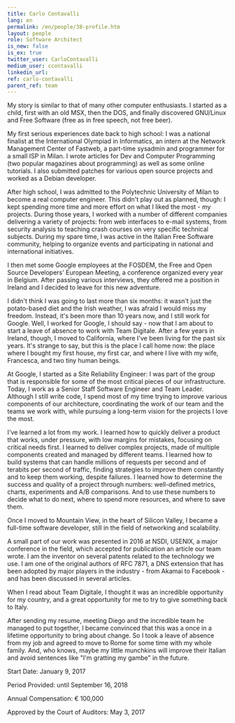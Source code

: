 ```yaml
---
title: Carlo Contavalli
lang: en
permalink: /en/people/38-profile.htm
layout: people
role: Software Architect
is_new: false
is_ex: true
twitter_user: CarloContavalli
medium_user: ccontavalli
linkedin_url:
ref: carlo-contavalli
parent_ref: team
---
```

My story is similar to that of many other computer enthusiasts. I started as a child, first with an old MSX, then the DOS, and finally discovered GNU/Linux and Free Software (free as in free speech, not free beer).

My first serious experiences date back to high school: I was a national finalist at the International Olympiad in Informatics, an intern at the Network Management Center of Fastweb, a part-time sysadmin and  programmer for a small ISP in Milan. I wrote articles for Dev and Computer Programming (two popular magazines about programming) as well as some online tutorials.  I also submitted patches for various open source projects and worked as a Debian developer.

After high school, I was admitted to the Polytechnic University of Milan to become a real computer engineer. This didn't play out as planned, though: I kept spending more time and more effort on what I liked the most - my projects. During those years, I worked with a number of different companies delivering a variety of projects: from web interfaces to e-mail systems, from security analysis to teaching crash courses on very specific technical subjects. During my spare time, I was active in the Italian Free Software community, helping to organize events and participating in national and international initiatives.

I then met some Google employees at the FOSDEM, the Free and Open Source Developers' European Meeting, a conference organized every year in Belgium. After passing various interviews, they offered me a position in Ireland and I decided to leave for this new adventure.

I didn't think I was going to last more than six months: it wasn't just the potato-based diet and the Irish weather, I was afraid I would miss my freedom. Instead, it's been more than 10 years now, and I still work for Google. Well, I worked for Google, I should say - now that I am about to start a leave of absence to work with Team Digitale. After a few years in Ireland, though, I moved to California, where I've been living for the past six years. It's strange to say, but this is the place I call home now: the place where I bought my first house, my first car, and where I live with my wife, Francesca, and two tiny human beings.

At Google, I started as a Site Reliability Engineer: I was part of the group that is responsible for some of the most critical pieces of our infrastructure. Today, I work as a Senior Staff Software Engineer and Team Leader. Although I still write code, I spend most of my time trying to improve various components of our architecture, coordinating the work of our team and the teams we work with, while pursuing a long-term vision for the projects I love the most.

I've learned a lot from my work. I learned how to quickly deliver a product that works, under pressure, with low margins for mistakes, focusing on critical needs first. I learned to deliver complex projects, made of multiple components created and managed by different teams. I learned how to build systems that can handle millions of requests per second and of terabits per second of traffic, finding strategies to improve them constantly and to keep them working, despite failures. I learned how to determine the success and quality of a project through numbers: well-defined metrics, charts, experiments and A/B comparisons. And to use these numbers to decide what to do next, where to spend more resources, and where to save them.

Once I moved to Mountain View, in the heart of Silicon Valley, I became a full-time software developer, still in the field of networking and scalability.

A small part of our work was presented in 2016 at NSDI, USENIX, a major conference in the field, which accepted for publication an article our team wrote. I am the inventor on several patents related to the technology we use. I am one of the original authors of RFC 7871, a DNS extension that has been adopted by major players in the industry - from Akamai to Facebook - and has been discussed in several articles.

When I read about Team Digitale, I thought it was an incredible opportunity for my country, and a great opportunity for me to try to give something back to Italy.

After sending my resume, meeting Diego and the incredible team he managed to put together, I became convinced that this was a once in a lifetime opportunity to bring about change.
So I took a leave of absence from my job and agreed to move to Rome for some time with my whole family. And, who knows, maybe my little munchkins will improve their Italian and avoid sentences like "I'm gratting my gambe" in the future.

Start Date: January 9, 2017

Period Provided: until September 16, 2018

Annual Compensation:  € 100,000

Approved by the Court of Auditors:  May 3, 2017

